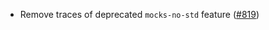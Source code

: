 - Remove traces of deprecated `mocks-no-std` feature
  ([#819](https://github.com/cosmos/ibc-rs/issues/821))
